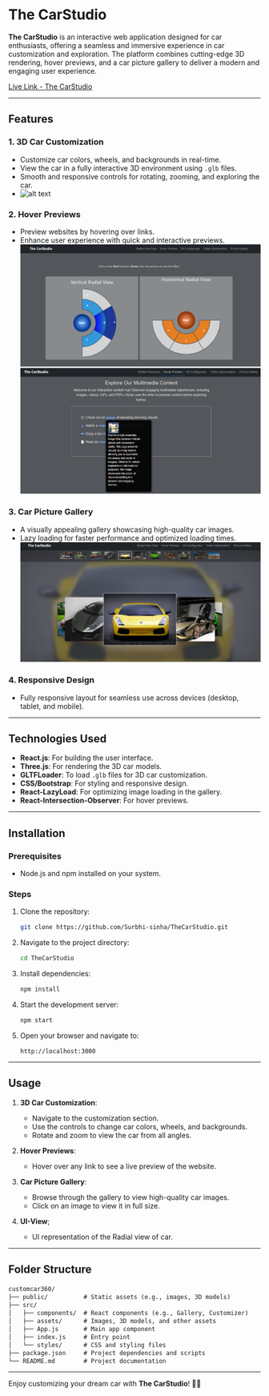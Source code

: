 # **The CarStudio**

**The CarStudio** is an interactive web application designed for car enthusiasts, offering a seamless and immersive experience in car customization and exploration. The platform combines cutting-edge 3D rendering, hover previews, and a car picture gallery to deliver a modern and engaging user experience.

[Live Link - The CarStudio](https://the-car-studio.vercel.app/)

---

## **Features**

### 1. **3D Car Customization**
- Customize car colors, wheels, and backgrounds in real-time.
- View the car in a fully interactive 3D environment using `.glb` files.
- Smooth and responsive controls for rotating, zooming, and exploring the car.
- ![alt text](thecarcustomiser.gif)

### 2. **Hover Previews**
- Preview websites by hovering over links.
- Enhance user experience with quick and interactive previews.
  ![alt text](image-2.png)
![alt text](image-1.png)

### 3. **Car Picture Gallery**
- A visually appealing gallery showcasing high-quality car images.
- Lazy loading for faster performance and optimized loading times.
 ![alt text](image.png)

### 4. **Responsive Design**
- Fully responsive layout for seamless use across devices (desktop, tablet, and mobile).

---

## **Technologies Used**
- **React.js**: For building the user interface.
- **Three.js**: For rendering the 3D car models.
- **GLTFLoader**: To load `.glb` files for 3D car customization.
- **CSS/Bootstrap**: For styling and responsive design.
- **React-LazyLoad**: For optimizing image loading in the gallery.
- **React-Intersection-Observer**: For hover previews.

---

## **Installation**

### Prerequisites
- Node.js and npm installed on your system.

### Steps
1. Clone the repository:
   ```bash
   git clone https://github.com/Surbhi-sinha/TheCarStudio.git
   ```
2. Navigate to the project directory:
   ```bash
   cd TheCarStudio
   ```
3. Install dependencies:
   ```bash
   npm install
   ```
4. Start the development server:
   ```bash
   npm start
   ```
5. Open your browser and navigate to:
   ```
   http://localhost:3000
   ```

---

## **Usage**
1. **3D Car Customization**:
   - Navigate to the customization section.
   - Use the controls to change car colors, wheels, and backgrounds.
   - Rotate and zoom to view the car from all angles.

2. **Hover Previews**:
   - Hover over any link to see a live preview of the website.

3. **Car Picture Gallery**:
   - Browse through the gallery to view high-quality car images.
   - Click on an image to view it in full size.

4. **UI-View**;
   - UI representation of the Radial view of car.
---

## **Folder Structure**
```
customcar360/
├── public/          # Static assets (e.g., images, 3D models)
├── src/
│   ├── components/  # React components (e.g., Gallery, Customizer)
│   ├── assets/      # Images, 3D models, and other assets
│   ├── App.js       # Main app component
│   ├── index.js     # Entry point
│   └── styles/      # CSS and styling files
├── package.json     # Project dependencies and scripts
└── README.md        # Project documentation
```

---


Enjoy customizing your dream car with **The CarStudio**! 🚗✨